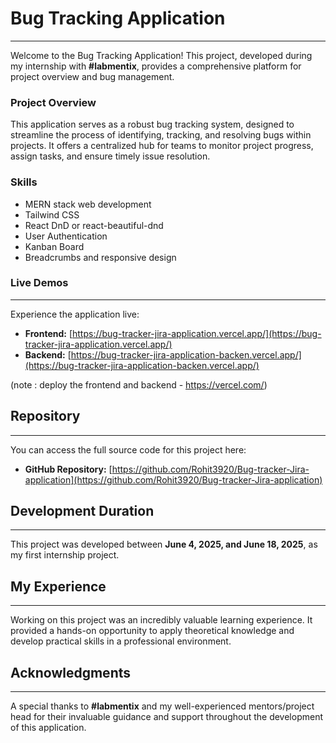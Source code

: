 # Bug Tracking Application

---

Welcome to the Bug Tracking Application! This project, developed during my internship with **#labmentix**, provides a comprehensive platform for project overview and bug management.

### Project Overview

This application serves as a robust bug tracking system, designed to streamline the process of identifying, tracking, and resolving bugs within projects. It offers a centralized hub for teams to monitor project progress, assign tasks, and ensure timely issue resolution.

### Skills

* MERN stack web development
* Tailwind CSS
* React DnD or react-beautiful-dnd
* User Authentication
* Kanban Board
* Breadcrumbs and responsive design

### Live Demos

---

Experience the application live:

* **Frontend:** [https://bug-tracker-jira-application.vercel.app/](https://bug-tracker-jira-application.vercel.app/)
* **Backend:** [https://bug-tracker-jira-application-backen.vercel.app/](https://bug-tracker-jira-application-backen.vercel.app/)

(note : deploy the frontend and backend - https://vercel.com/)

## Repository

---

You can access the full source code for this project here:

* **GitHub Repository:** [https://github.com/Rohit3920/Bug-tracker-Jira-application](https://github.com/Rohit3920/Bug-tracker-Jira-application)

## Development Duration

---

This project was developed between **June 4, 2025, and June 18, 2025**, as my first internship project.

## My Experience

---

Working on this project was an incredibly valuable learning experience. It provided a hands-on opportunity to apply theoretical knowledge and develop practical skills in a professional environment.


## Acknowledgments

---

A special thanks to **#labmentix** and my well-experienced mentors/project head for their invaluable guidance and support throughout the development of this application.
